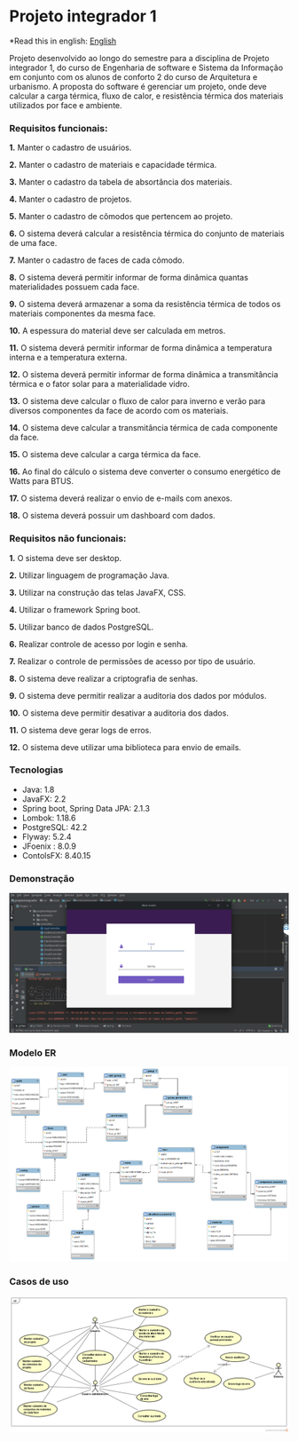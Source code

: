 # Projeto integrador 1

*Read this in english: [English](README-en-US.md)

Projeto desenvolvido ao longo do semestre para a disciplina de Projeto integrador 1, do curso de Engenharia de software e Sistema da Informação em conjunto com os alunos de conforto 2 do curso de Arquitetura e urbanismo.
A proposta do software é gerenciar um projeto, onde deve calcular a carga térmica, fluxo de calor, e resistência térmica dos materiais utilizados por face e ambiente.


### Requisitos funcionais:
**1.** Manter o cadastro de usuários.

**2.** Manter o cadastro de materiais e capacidade térmica.

**3.** Manter o cadastro da tabela de absortância dos materiais.

**4.** Manter o cadastro de projetos.

**5.** Manter o cadastro de cômodos que pertencem ao projeto.

**6.** O sistema deverá  calcular a resistência  térmica do conjunto de materiais de uma face.

**7.** Manter o cadastro de faces de cada cômodo.

**8.** O sistema deverá permitir informar de forma dinâmica quantas materialidades possuem cada face.

**9.** O sistema deverá armazenar a soma da resistência térmica de todos os materiais componentes da mesma face.

**10.** A espessura do material deve ser calculada em metros.

**11.** O sistema deverá permitir informar de forma dinâmica a temperatura interna e a temperatura externa.

**12.** O sistema deverá permitir informar de forma dinâmica a transmitância térmica e o fator solar para a materialidade vidro.

**13.** O sistema deve calcular o fluxo de calor para inverno e verão para diversos componentes da face de acordo com os materiais.

**14.** O sistema deve calcular a transmitância térmica de cada componente da face.

**15.** O sistema deve calcular a carga térmica da face.

**16.** Ao final do cálculo o sistema deve converter o consumo energético de Watts para BTUS.

**17.** O sistema deverá realizar o envio de e-mails com anexos.

**18.** O sistema deverá possuir um dashboard com dados.


### Requisitos não funcionais:
**1.** O sistema deve ser desktop.

**2.** Utilizar linguagem de programação Java.

**3.** Utilizar na construção das telas JavaFX, CSS.

**4.** Utilizar o framework Spring boot.

**5.** Utilizar banco de dados PostgreSQL.

**6.** Realizar controle de acesso por login e senha.

**7.** Realizar o controle de permissões de acesso por tipo de usuário.

**8.** O sistema deve realizar a criptografia de senhas.

**9.** O sistema deve permitir realizar a auditoria dos dados por módulos.

**10.** O sistema deve permitir desativar a auditoria dos dados.

**11.** O sistema deve gerar logs de erros. 

**12.** O sistema deve utilizar uma biblioteca para envio de emails.


### Tecnologias
  * Java: 1.8
  * JavaFX: 2.2
  * Spring boot, Spring Data JPA: 2.1.3
  * Lombok: 1.18.6
  * PostgreSQL: 42.2
  * Flyway: 5.2.4
  * JFoenix : 8.0.9
  * ContolsFX: 8.40.15
  
### Demonstração
![Demonstração do sistema](src/main/resources/demo/demo.gif)

### Modelo ER
![Modelo ER](src/main/resources/model-er/project_integration_confortable.png)


### Casos de uso
![Casos de uso](/src/main/resources/use-case/use-case.png)

